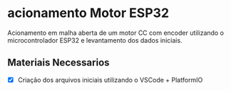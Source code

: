 # acionamento Motor ESP32
 Acionamento em malha aberta de um motor CC com encoder utilizando o microcontrolador ESP32 e levantamento dos dados iniciais.
 
 ## Materiais Necessarios
 

 - [x]  Criação dos arquivos iniciais utilizando o VSCode + PlatformIO
